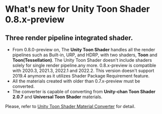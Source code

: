 # What's new for Unity Toon Shader 0.8.x-preview

## Three render pipeline integrated shader.

* From 0.8.0-preview on, The **Unity Toon Shader** handles all the render pipelines such as Built-in, URP, and HDRP, with two shaders, **Toon** and **Toon(Tessellation)**. The Unity Toon Shader doesn't include shaders solely for single render pipeline.any more.
0.8.x-preview is compatible with 2020.3, 2021.3, 2022.1 and 2022.2. This version doesn't support 2019.4 anymore as it utilizes Shader Package Requirement feature.
* All the materials created with older than 0.7.x-preview must be converted. 
* The converter is capable of converting from **Unity-chan Toon Shader 2.0.7** and **Universal Toon Shader** materials.

Please, refer to [Unity Toon Shader Material Converter](MaterialConverter.md) for detail.

